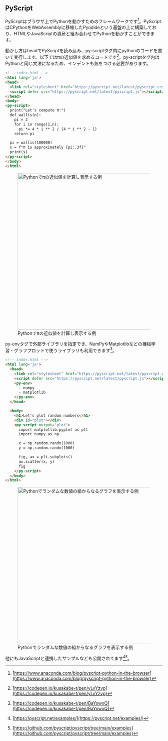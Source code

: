 ## PyScript
PyScriptはブラウザ上でPythonを動かすためのフレームワークです[^pyscript]。PyScriptはCPythonをWebAssemblyに移植したPyodideという基盤の上に構築しており、HTMLやJavaScriptの資産と組み合わせてPythonを動かすことができます。

動かし方はheadでPyScriptを読み込み、py-scriptタグ内にpythonのコードを書いて実行します。以下ではπの近似値を求めるコードです[^pyscript_sample1]。py-scriptタグ内はPythonと同じ文法になるため、インデントも気をつける必要があります。

```html
<!-- index.html -->
<html lang='ja'>
<head>
  <link rel="stylesheet" href="https://pyscript.net/latest/pyscript.css" />
  <script defer src="https://pyscript.net/latest/pyscript.js"></script>
</head>
<body>
<py-script>
  print("Let's compute π:")
  def wallis(n):
    pi = 2
    for i in range(1,n):
      pi *= 4 * i ** 2 / (4 * i ** 2 - 1)
    return pi

  pi = wallis(100000)
  s = f"π is approximately {pi:.3f}"
  print(s)
</py-script>
</body>
</html>
```

<figure>
  <img src='/images/web_changelog_2022part1/webassembly/pyscript_display_pi_value.png' alt='Pythonでπの近似値を計算し表示する例' width='500' height="500" />
  <figcaption>Pythonでπの近似値を計算し表示する例</figcaption>
</figure>

py-envタグで外部ライブラリを指定でき、NumPyやMatplotlibなどの機械学習・グラフプロットで使うライブラリも利用できます[^pyscript_sample2]。

```html
<!-- index.html -->
<html lang='ja'>
  <head>
    <link rel="stylesheet" href="https://pyscript.net/latest/pyscript.css" />
    <script defer src="https://pyscript.net/latest/pyscript.js"></script>
    <py-env>
      - numpy
      - matplotlib
    </py-env>
  </head>

  <body>
    <h1>Let's plot random numbers</h1>
    <div id="plot"></div>
    <py-script output="plot">
      import matplotlib.pyplot as plt
      import numpy as np

      x = np.random.randn(1000)
      y = np.random.randn(1000)

      fig, ax = plt.subplots()
      ax.scatter(x, y)
      fig
    </py-script>
  </body>
</html>
```

<figure>
  <img src='/images/web_changelog_2022part1/webassembly/pyscript_display_random_plot_graph.png' alt='Pythonでランダムな数値の組からなるグラフを表示する例' width='500' height="500" />
  <figcaption>Pythonでランダムな数値の組からなるグラフを表示する例</figcaption>
</figure>

他にもJavaScriptと連携したサンプルなども公開されてます[^pyscript_demo][^pyscript_sample_code]。

[^pyscript]: [https://www.anaconda.com/blog/pyscript-python-in-the-browser](https://www.anaconda.com/blog/pyscript-python-in-the-browser)
[^pyscript_sample1]: [https://codepen.io/kusakabe-t/pen/yLvYzvp](https://codepen.io/kusakabe-t/pen/yLvYzvp)
[^pyscript_sample2]: [https://codepen.io/kusakabe-t/pen/BaYowxQ](https://codepen.io/kusakabe-t/pen/BaYowxQ)
[^pyscript_demo]: [https://pyscript.net/examples/](https://pyscript.net/examples/)
[^pyscript_sample_code]: [https://github.com/pyscript/pyscript/tree/main/examples](https://github.com/pyscript/pyscript/tree/main/examples)
